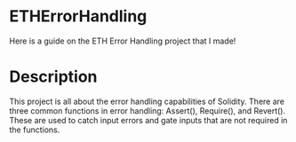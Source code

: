 # ETHErrorHandling
Here is a guide on the ETH Error Handling project that I made!

# Description
This project is all about the error handling capabilities of Solidity. There are three common functions in error handling: Assert(), Require(), and Revert(). These are used to catch input errors and gate inputs that are not required in the functions.
